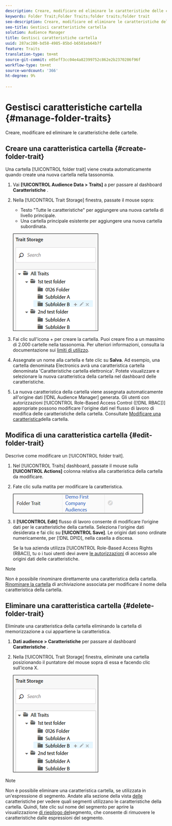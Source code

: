 ```yaml
---
description: Creare, modificare ed eliminare le caratteristiche delle cartelle.
keywords: Folder Trait;Folder Traits;folder traits;folder trait
seo-description: Creare, modificare ed eliminare le caratteristiche delle cartelle.
seo-title: Gestisci caratteristiche cartella
solution: Audience Manager
title: Gestisci caratteristiche cartella
uuid: 287ac280-bd58-4985-85bd-b6501eb64b7f
feature: Traits
translation-type: tm+mt
source-git-commit: e05eff3cc04e4a82399752c862e2b2370286f96f
workflow-type: tm+mt
source-wordcount: '366'
ht-degree: 9%

---
```



# Gestisci caratteristiche cartella {#manage-folder-traits}

Creare, modificare ed eliminare le caratteristiche delle cartelle.

## Creare una caratteristica cartella {#create-folder-trait}

Una cartella [!UICONTROL folder trait] viene creata automaticamente quando create una nuova cartella nella tassonomia.

<!-- create-folder-trait.xml -->

1. Vai **[!UICONTROL Audience Data > Traits]** a per passare al dashboard **Caratteristiche** .
1. Nella [!UICONTROL Trait Storage] finestra, passate il mouse sopra:

   * Testo &quot;Tutte le caratteristiche&quot; per aggiungere una nuova cartella di livello principale.
   * Una cartella principale esistente per aggiungere una nuova cartella subordinata.

   ![](assets/folder_traits_create.PNG)

1. Fai clic sull&#39;icona + per creare la cartella. Puoi creare fino a un massimo di 2.000 cartelle nella tassonomia. Per ulteriori informazioni, consulta la documentazione sui [limiti di utilizzo](../../features/administration/usage-limits.md).
1. Assegnate un nome alla cartella e fate clic su **Salva**. Ad esempio, una cartella denominata Electronics avrà una caratteristica cartella denominata &#39;Caratteristiche cartella elettronica&#39;. Potete visualizzare e selezionare la nuova caratteristica della cartella nel dashboard delle caratteristiche.
1. La nuova caratteristica della cartella viene assegnata automaticamente all&#39;origine dati [!DNL Audience Manager] generata. Gli utenti con autorizzazioni [!UICONTROL Role-Based Access Control ([!DNL RBAC])] appropriate possono modificare l&#39;origine dati nel flusso di lavoro di modifica delle caratteristiche della cartella. Consultate [Modificare una caratteristica](../../features/traits/manage-folder-traits.md#edit-folder-trait)della cartella.

## Modifica di una caratteristica cartella {#edit-folder-trait}

Descrive come modificare un [!UICONTROL folder trait].

<!-- edit-folder-trait.xml -->

1. Nel [!UICONTROL Traits] dashboard, passate il mouse sulla **[!UICONTROL Actions]** colonna relativa alla caratteristica della cartella da modificare.
1. Fate clic sulla matita per modificare la caratteristica.

   ![](assets/folder_traits_edit_border.png)

1. Il **[!UICONTROL Edit]** flusso di lavoro consente di modificare l’origine dati per le caratteristiche della cartella. Seleziona l&#39;origine dati desiderata e fai clic su **[!UICONTROL Save]**. Le origini dati sono ordinate numericamente, per [!DNL DPID], nella casella a discesa.

   Se la tua azienda utilizza [!UICONTROL Role-Based Access Rights (RBAC)], tu o i tuoi utenti devi avere [le autorizzazioni](../../features/traits/about-folder-traits.md#role-based-access-controls) di accesso alle origini dati delle caratteristiche.

>[!NOTE]
>
>Non è possibile rinominare direttamente una caratteristica della cartella. [Rinominare la cartella](../../features/traits/trait-storage.md#rename-delete-trait-storage-folder) di archiviazione associata per modificare il nome della caratteristica della cartella.

## Eliminare una caratteristica cartella {#delete-folder-trait}

Eliminate una caratteristica della cartella eliminando la cartella di memorizzazione a cui appartiene la caratteristica.

<!-- delete-folder-trait.xml -->

1. **Dati audience > Caratteristiche** per passare al dashboard **Caratteristiche** .
1. Nella [!UICONTROL Trait Storage] finestra, eliminate una cartella posizionando il puntatore del mouse sopra di essa e facendo clic sull’icona X.

   ![Risultato del passaggio](assets/folder_traits_create.PNG)

>[!NOTE]
>
>Non è possibile eliminare una caratteristica cartella, se utilizzata in un&#39;espressione di segmento. Andate alla sezione della vista [delle](../../features/traits/trait-details-page.md) caratteristiche per vedere quali segmenti utilizzano le caratteristiche della cartella. Quindi, fate clic sul nome del segmento per aprire la visualizzazione [di riepilogo del](../../features/segments/segment-summary-view.md)segmento, che consente di rimuovere le caratteristiche dalle espressioni del segmento.